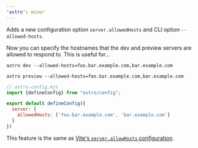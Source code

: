 ```yaml
---
'astro': minor
---
```


Adds a new configuration option `server.allowedHosts` and CLI option `--allowed-hosts`.

Now you can specify the hostnames that the dev and preview servers are allowed to respond to. This is useful for...

```shell
astro dev --allowed-hosts=foo.bar.example.com,bar.example.com
```

```shell
astro preview --allowed-hosts=foo.bar.example.com,bar.example.com
```

```js
// astro.config.mjs
import {defineConfig} from "astro/config";

export default defineConfig({
  server: {
    allowedHosts: ['foo.bar.example.com', 'bar.example.com']
  }
})
```

This feature is the same as [Vite's `server.allowHosts` configuration](https://vite.dev/config/server-options.html#server-allowedhosts).
